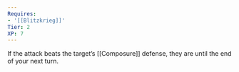```yaml
---
Requires:
- '[[Blitzkrieg]]'
Tier: 2
XP: 7
---
```


If the attack beats the target’s [[Composure]] defense, they are  until the end of your next turn.